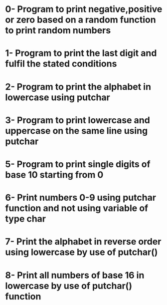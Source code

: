 # 0- Program to print negative,positive or zero based on a random function to print random numbers
# 1- Program to print the last digit and fulfil the stated conditions
# 2- Program to print the alphabet in lowercase using putchar
# 3- Program to print lowercase and uppercase on the same line using putchar
# 5- Program to print single digits of base 10 starting from 0
# 6- Print numbers 0-9 using putchar function and not using variable of type char
# 7- Print the alphabet in reverse order using lowercase by use of putchar()
# 8- Print all numbers of base 16 in lowercase by use of putchar() function
